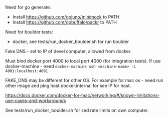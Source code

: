Need for go generate:
* Install https://github.com/gojuno/minimock to PATH
* Install https://github.com/gobuffalo/packr to PATH

Need for boulder tests:
* docker, see tests/run_docker_boulder.sh for run boulder

Fake DNS - set to IP of devel computer, allowed from docker.

Must bind docker port 4000 to local port 4000 (for integration tests).
If use docker-machine - need ```docker-machine ssh <machine-name> -L 4001:localhost:4001```

FAKE_DNS may be different for other OS.
For example for mac os - need run other image and ping host.docker.internal for see IP for host.

https://docs.docker.com/docker-for-mac/networking/#/known-limitations-use-cases-and-workarounds

See tests/run_docker_boulder.sh for sed rate limits on own computer.
